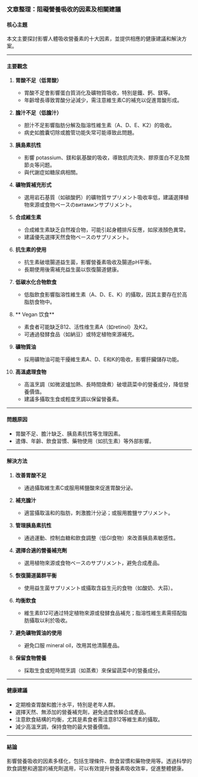 ### 文章整理：阻礙營養吸收的因素及相關建議

#### 核心主題
本文主要探討影響人體吸收營養素的十大因素，並提供相應的健康建議和解決方案。

---

#### 主要觀念

1. **胃酸不足（低胃酸）**  
   - 胃酸不足會影響蛋白質消化及礦物質吸收，特別是鐵、鈣、鎂等。
   - 年齡增長導致胃酸分泌減少，需注意維生素C的補充以促進胃酸形成。

2. **膽汁不足（低膽汁）**  
   - 胆汁不足影響脂肪分解及脂溶性維生素（A、D、E、K2）的吸收。
   - 病史如膽囊切除或膽管功能失常可能導致此問題。

3. **胰島素抗性**  
   - 影響 potassium、鎂和氨基酸的吸收，導致肌肉流失、膠原蛋白不足及關節炎等问题。
   - 與代謝症如糖尿病相關。

4. **礦物質補充形式**  
   - 選用岩石基質（如碳酸鈣）的礦物質サプリメント吸收率低，建議選擇植物來源或食物ベースのвитамиンサプリメント。

5. **合成維生素**  
   - 合成維生素缺乏自然複合物，可能引起身體排斥反應，如尿液顏色異常。
   - 建議優先選擇天然食物ベースのサプリメント。

6. **抗生素的使用**  
   - 抗生素破壞腸道益生菌，影響營養素吸收及腸道pH平衡。
   - 長期使用後需補充益生菌以恢復腸道健康。

7. **低碳水化合物飲食**  
   - 低脂飲食影響脂溶性維生素（A、D、E、K）的攝取，因其主要存在於高脂肪食物中。

8. ** Vegan 饮食**  
   - 素食者可能缺乏B12、活性维生素A（如retinol）及K2。
   - 可通過發酵食品（如納豆）或特定植物來源補充。

9. **礦物質油**  
   - 採用礦物油可能干擾維生素A、D、E和K的吸收，影響肝臟儲存功能。

10. **高溫處理食物**  
    - 高溫烹調（如微波爐加熱、長時間燉煮）破壞蔬菜中的營養成分，降低營養價值。
    - 建議多攝取生食或輕度烹調以保留營養素。

---

#### 問題原因
- 胃酸不足、膽汁缺乏、胰島素抗性等生理因素。
- 遣傳、年齡、飲食習慣、藥物使用（如抗生素）等外部影響。

---

#### 解決方法

1. **改善胃酸不足**  
   - 通過攝取維生素C或服用稀鹽酸來促進胃酸分泌。

2. **補充膽汁**  
   - 適當攝取溫和的脂肪，刺激膽汁分泌；或服用膽鹽サプリメント。

3. **管理胰島素抗性**  
   - 通過運動、控制血糖和飲食調整（低GI食物）來改善胰島素敏感性。

4. **選擇合適的營養補充劑**  
   - 選用植物來源或食物ベースのサプリメント，避免合成產品。

5. **恢復腸道菌群平衡**  
   - 使用益生菌サプリメント或攝取含益生元的食物（如酸奶、大蒜）。

6. **均衡飲食**  
   - 維生素B12可通过特定植物來源或發酵食品補充；脂溶性維生素需搭配脂肪攝取以利於吸收。

7. **避免礦物質油的使用**  
   - 避免口服 mineral oil，改用其他清腸產品。

8. **保留食物營養**  
   - 採取生食或短時間烹調（如蒸煮）來保留蔬菜中的營養成分。

---

#### 健康建議

- 定期檢查胃酸和膽汁水平，特別是老年人群。
- 選擇天然、無添加的營養補充劑，避免過度依賴合成產品。
- 注意飲食結構的均衡，尤其是素食者需注意B12等維生素的攝取。
- 減少高溫烹調，保持食物的最大營養價值。

---

#### 結論
影響營養吸收的因素多樣化，包括生理條件、飲食習慣和藥物使用等。透過科學的飲食調整和適當的補充劑選用，可以有效提升營養素吸收效率，促進整體健康。